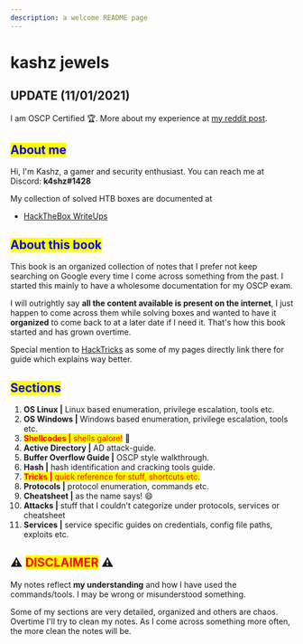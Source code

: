 ```yaml
---
description: a welcome README page
---
```


# kashz jewels

## UPDATE (11/01/2021)

I am OSCP Certified :trophy:. More about my experience
at [my reddit post](https://www.reddit.com/r/oscp/comments/qlay94/passed_oscp_my_thoughts/).

## <mark style="color:blue;">About me</mark>

Hi, I'm Kashz, a gamer and security enthusiast. You can reach me at Discord: **k4shz#1428**

My collection of solved HTB boxes are documented at

* [HackTheBox WriteUps](https://kashz.gitbook.io/hackthebox-writeups/)

## <mark style="color:blue;">About this book</mark>

This book is an organized collection of notes that I prefer not keep searching on Google every time I come across
something from the past. I started this mainly to have a wholesome documentation for my OSCP exam.

I will outrightly say **all the content available is present on the internet**, I just happen to come across them while
solving boxes and wanted to have it **organized** to come back to at a later date if I need it. That's how this book
started and has grown overtime.

Special mention to [HackTricks](https://book.hacktricks.xyz) as some of my pages directly link there for guide which
explains way better.

## <mark style="color:blue;">Sections</mark>

1. **OS Linux |** Linux based enumeration, privilege escalation, tools etc.
2. **OS Windows |** Windows based enumeration, privilege escalation, tools etc.
3. <mark style="color:red;">**Shellcodes |** shells galore!</mark> :partying_face:
4. **Active Directory |** AD attack-guide.
5. **Buffer Overflow Guide |** OSCP style walkthrough.
6. **Hash |** hash identification and cracking tools guide.
7. <mark style="color:red;">**Tricks |** quick reference for stuff, shortcuts etc.</mark>
8. **Protocols |** protocol enumeration, commands etc.
9. **Cheatsheet |** as the name says! :smile:
10. **Attacks |** stuff that I couldn't categorize under protocols, services or cheatsheet
11. **Services |** service specific guides on credentials, config file paths, exploits etc.

## :warning: <mark style="color:red;">DISCLAIMER</mark> :warning:

My notes reflect **my understanding** and how I have used the commands/tools. I may be wrong or misunderstood something.

Some of my sections are very detailed, organized and others are chaos. Overtime I'll try to clean my notes. As I come
across something more often, the more clean the notes will be.
